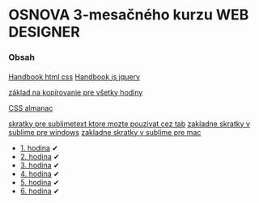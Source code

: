 # OSNOVA 3-mesačného kurzu WEB DESIGNER

### Obsah
#### 

[Handbook html css](HTML-CSS-RWD-final.pdf)
[Handbook js jquery](JS-jQuery-Handbook-final.pdf)

[základ na kopírovanie pre všetky hodiny](default.rar)

[CSS almanac](https://css-tricks.com/almanac/)

[skratky pre sublimetext ktore mozte pouzivat cez tab](https://docs.emmet.io/cheat-sheet)
[zakladne skratky v sublime pre windows](http://docs.sublimetext.info/en/latest/reference/keyboard_shortcuts_win.html)
[zakladne skratky v sublime pre mac](http://docs.sublimetext.info/en/latest/reference/keyboard_shortcuts_osx.html)

- [1. hodina](1/intro.md) &#10004;
- [2. hodina](2/intro.md) &#10004;
- [3. hodina](3/intro.md) &#10004;
- [4. hodina](4/intro.md) &#10004;
- [5. hodina](5/intro.md) &#10004;
- [6. hodina](6/intro.md) &#10004;
